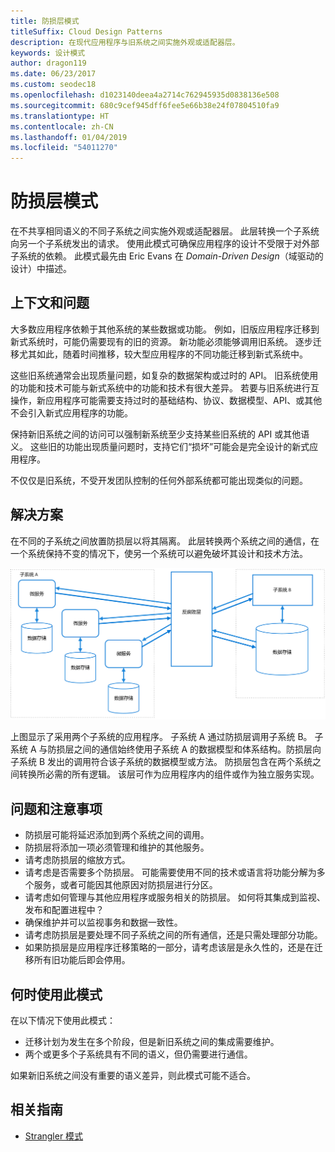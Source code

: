 ```yaml
---
title: 防损层模式
titleSuffix: Cloud Design Patterns
description: 在现代应用程序与旧系统之间实施外观或适配器层。
keywords: 设计模式
author: dragon119
ms.date: 06/23/2017
ms.custom: seodec18
ms.openlocfilehash: d1023140deea4a2714c762945935d0838136e508
ms.sourcegitcommit: 680c9cef945dff6fee5e66b38e24f07804510fa9
ms.translationtype: HT
ms.contentlocale: zh-CN
ms.lasthandoff: 01/04/2019
ms.locfileid: "54011270"
---
```

# <a name="anti-corruption-layer-pattern"></a>防损层模式

在不共享相同语义的不同子系统之间实施外观或适配器层。 此层转换一个子系统向另一个子系统发出的请求。 使用此模式可确保应用程序的设计不受限于对外部子系统的依赖。 此模式最先由 Eric Evans 在 *Domain-Driven Design*（域驱动的设计）中描述。

## <a name="context-and-problem"></a>上下文和问题

大多数应用程序依赖于其他系统的某些数据或功能。 例如，旧版应用程序迁移到新式系统时，可能仍需要现有的旧的资源。 新功能必须能够调用旧系统。 逐步迁移尤其如此，随着时间推移，较大型应用程序的不同功能迁移到新式系统中。

这些旧系统通常会出现质量问题，如复杂的数据架构或过时的 API。 旧系统使用的功能和技术可能与新式系统中的功能和技术有很大差异。 若要与旧系统进行互操作，新应用程序可能需要支持过时的基础结构、协议、数据模型、API、或其他不会引入新式应用程序的功能。

保持新旧系统之间的访问可以强制新系统至少支持某些旧系统的 API 或其他语义。 这些旧的功能出现质量问题时，支持它们“损坏”可能会是完全设计的新式应用程序。

不仅仅是旧系统，不受开发团队控制的任何外部系统都可能出现类似的问题。

## <a name="solution"></a>解决方案

在不同的子系统之间放置防损层以将其隔离。 此层转换两个系统之间的通信，在一个系统保持不变的情况下，使另一个系统可以避免破坏其设计和技术方法。

![防损层模式图](./_images/anti-corruption-layer.png)

上图显示了采用两个子系统的应用程序。 子系统 A 通过防损层调用子系统 B。 子系统 A 与防损层之间的通信始终使用子系统 A 的数据模型和体系结构。防损层向子系统 B 发出的调用符合该子系统的数据模型或方法。 防损层包含在两个系统之间转换所必需的所有逻辑。 该层可作为应用程序内的组件或作为独立服务实现。

## <a name="issues-and-considerations"></a>问题和注意事项

- 防损层可能将延迟添加到两个系统之间的调用。
- 防损层将添加一项必须管理和维护的其他服务。
- 请考虑防损层的缩放方式。
- 请考虑是否需要多个防损层。 可能需要使用不同的技术或语言将功能分解为多个服务，或者可能因其他原因对防损层进行分区。
- 请考虑如何管理与其他应用程序或服务相关的防损层。 如何将其集成到监视、发布和配置进程中？
- 确保维护并可以监视事务和数据一致性。
- 请考虑防损层是要处理不同子系统之间的所有通信，还是只需处理部分功能。
- 如果防损层是应用程序迁移策略的一部分，请考虑该层是永久性的，还是在迁移所有旧功能后即会停用。

## <a name="when-to-use-this-pattern"></a>何时使用此模式

在以下情况下使用此模式：

- 迁移计划为发生在多个阶段，但是新旧系统之间的集成需要维护。
- 两个或更多个子系统具有不同的语义，但仍需要进行通信。

如果新旧系统之间没有重要的语义差异，则此模式可能不适合。

## <a name="related-guidance"></a>相关指南

- [Strangler 模式](./strangler.md)

